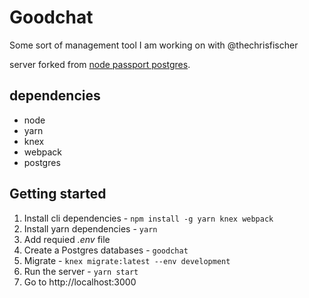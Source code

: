 # Goodchat

Some sort of management tool I am working on with @thechrisfischer

server forked from [node passport postgres](http://mherman.org/blog/2016/09/25/node-passport-and-postgres/#.V-gocpMrJE4).

## dependencies

- node
- yarn
- knex
- webpack
- postgres

## Getting started

1. Install cli dependencies - `npm install -g yarn knex webpack`
1. Install yarn dependencies - `yarn`
1. Add requied *.env* file
1. Create a Postgres databases - `goodchat`
1. Migrate - `knex migrate:latest --env development`
1. Run the server - `yarn start`
1. Go to http://localhost:3000
